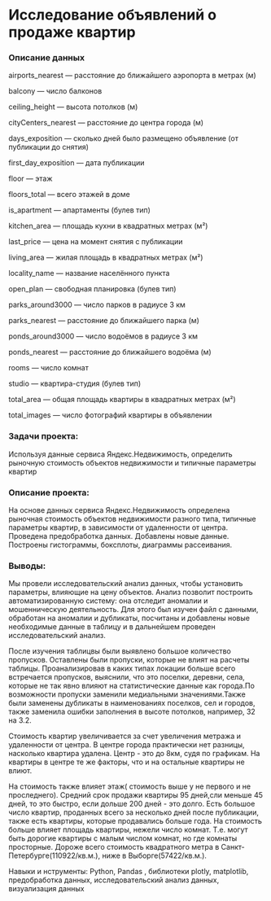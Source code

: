 # **Исследование объявлений о продаже квартир**

### **Описание данных**

airports_nearest — расстояние до ближайшего аэропорта в метрах (м)

balcony — число балконов

ceiling_height — высота потолков (м)

cityCenters_nearest — расстояние до центра города (м)

days_exposition — сколько дней было размещено объявление (от публикации до снятия)

first_day_exposition — дата публикации

floor — этаж

floors_total — всего этажей в доме

is_apartment — апартаменты (булев тип)

kitchen_area — площадь кухни в квадратных метрах (м²)

last_price — цена на момент снятия с публикации

living_area — жилая площадь в квадратных метрах (м²)

locality_name — название населённого пункта

open_plan — свободная планировка (булев тип)

parks_around3000 — число парков в радиусе 3 км

parks_nearest — расстояние до ближайшего парка (м)

ponds_around3000 — число водоёмов в радиусе 3 км

ponds_nearest — расстояние до ближайшего водоёма (м)

rooms — число комнат

studio — квартира-студия (булев тип)

total_area — общая площадь квартиры в квадратных метрах (м²)

total_images — число фотографий квартиры в объявлении


### **Задачи проекта:**

Используя данные сервиса Яндекс.Недвижимость, определить рыночную стоимость объектов недвижимости и типичные параметры квартир

### **Описание проекта:**

На основе данных сервиса Яндекс.Недвижимость определена рыночная стоимость
объектов недвижимости разного типа, типичные параметры квартир, в зависимости от
удаленности от центра. Проведена предобработка данных. Добавлены новые данные.
Построены гистограммы, боксплоты, диаграммы рассеивания.

### **Выводы:**
Мы провели исследовательский анализ данных, чтобы установить параметры, влияющие на цену объектов. Анализ позволит построить автоматизированную систему: она отследит аномалии и мошенническую деятельность. Для этого был изучен файл с данными, обработан на аномалии и дубликаты, посчитаны и добавлены новые необходимые данные в таблицу и в дальнейшем проведен исследовательский анализ.

После изучения таблицвы были выявлено большое количество пропусков. Оставлены были пропуски, которые не влият на расчеты таблицы. Проанализировав в каких типах локации больше всего встречается пропусков, выяснили, что это поселки, деревни, села, которые не так явно влияют на статистические данные как города.По возможности пропуски заменили медиальными значениями.Также были заменены дубликаты в наименованиях поселков, сел и городов, также заменила ошибки заполнения в высоте потолков, например, 32 на 3.2.

Стоимость квартир увеличивается за счет увеличения метража и удаленности от центра. В центре города практически нет разницы, насколько квартира удалена. Центр - это до 8км, судя по графикам. На квартиры в центре те же факторы, что и на остальные квартиры не влиют.

На стоимость также влияет этаж( стоимость выше у не первого и не проследнего). Средний срок продажи квартиры 95 дней,сли меньше 45 дней, то это быстро, если дольше 200 дней - это долго. Есть большое число квартир, проданных всего за несколько дней после публикации, также есть квартиры, которые продавались больше года. На стоимость больше влияет площадь квартиры, нежели число комнат. Т.е. могут быть дорогие квартиры с малым числом комнат, но где комнаты просторные. Дороже всего стоимость квадратного метра в Санкт-Петербурге(110922/кв.м.), ниже в Выборге(57422/кв.м.).

Навыки и нструменты: Python, Pandas , библиотеки plotly, matplotlib, предобработка данных, исследовательский анализ данных, визуализация данных
